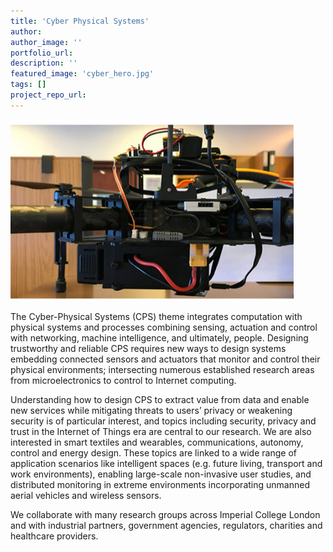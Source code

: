 ```yaml
---
title: 'Cyber Physical Systems'
author:
author_image: ''
portfolio_url:
description: ''
featured_image: 'cyber_hero.jpg'
tags: []
project_repo_url:
---
```

![](./cyber_hero.jpg)

The Cyber-Physical Systems (CPS) theme integrates computation with physical systems and processes combining sensing, actuation and control with networking, machine intelligence, and ultimately, people. Designing trustworthy and reliable CPS requires new ways to design systems embedding connected sensors and actuators that monitor and control their physical environments; intersecting numerous established research areas from microelectronics to control to Internet computing.

Understanding how to design CPS to extract value from data and enable new services while mitigating threats to users’ privacy or weakening security is of particular interest, and topics including security, privacy and trust in the Internet of Things era are central to our research. We are also interested in smart textiles and wearables, communications, autonomy, control and energy design. These topics are linked to a wide range of application scenarios like intelligent spaces (e.g. future living, transport and work environments), enabling large-scale non-invasive user studies, and distributed monitoring in extreme environments incorporating unmanned aerial vehicles and wireless sensors.

We collaborate with many research groups across Imperial College London and with industrial partners, government agencies, regulators, charities and healthcare providers.
